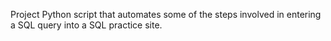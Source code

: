 Project Python script that automates some of the steps involved in entering a SQL query into a SQL practice site.
